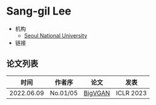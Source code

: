 # Sang-gil Lee

- 机构
  - [Seoul National University](../Institutions/Seoul_National_University.md)
- 链接

## 论文列表

| 时间 | 作者序 | 论文 | 发表 |
|:-:|:-:|---|---|
| 2022.06.09 | No.01/05 | [BigVGAN](../Models/TTS3_Vocoder/2022.06.09_BigVGAN.md) | ICLR 2023 |
